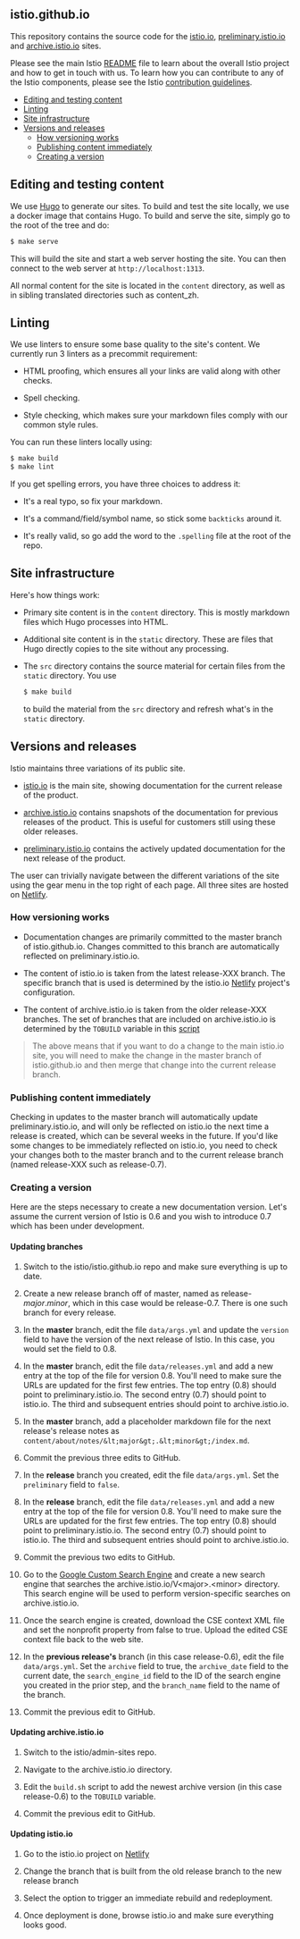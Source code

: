## istio.github.io

This repository contains the source code for the [istio.io](https://istio.io),
[preliminary.istio.io](https://preliminary.istio.io) and [archive.istio.io](https://archive.istio.io) sites.

Please see the main Istio [README](https://github.com/istio/istio/blob/master/README.md)
file to learn about the overall Istio project and how to get in touch with us. To learn how you can
contribute to any of the Istio components, please
see the Istio [contribution guidelines](https://github.com/istio/community/blob/master/CONTRIBUTING.md).

* [Editing and testing content](#editing-and-testing-content)
* [Linting](#linting)
* [Site infrastructure](#site-infrastructure)
* [Versions and releases](#versions-and-releases)
  * [How versioning works](#how-versioning-works)
  * [Publishing content immediately](#publishing-content-immediately)
  * [Creating a version](#creating-a-version)

## Editing and testing content

We use [Hugo](https://gohugo.io/) to generate our sites. To build and test the site locally, we use a docker
image that contains Hugo. To build and serve the site, simply go to the root of the tree and do:

```bash
$ make serve
```

This will build the site and start a web server hosting the site. You can then connect to the web server
at `http://localhost:1313`.

All normal content for the site is located in the `content` directory, as well as in sibling translated
directories such as content_zh.

## Linting

We use linters to ensure some base quality to the site's content. We currently
run 3 linters as a precommit requirement:

* HTML proofing, which ensures all your links are valid along with other checks.

* Spell checking.

* Style checking, which makes sure your markdown files comply with our common style rules.

You can run these linters locally using:

```bash
$ make build
$ make lint
```

If you get spelling errors, you have three choices to address it:

* It's a real typo, so fix your markdown.

* It's a command/field/symbol name, so stick some `backticks` around it.

* It's really valid, so go add the word to the `.spelling` file at the root of the repo.

## Site infrastructure

Here's how things work:

* Primary site content is in the `content` directory. This is mostly
markdown files which Hugo processes into HTML.

* Additional site content is in the `static` directory. These are files that
Hugo directly copies to the site without any processing.

*   The `src` directory contains the source material for certain files from the
`static` directory. You use

    ```bash
    $ make build
    ```

    to build the material from the `src` directory and refresh what's in the `static`
    directory.

## Versions and releases

Istio maintains three variations of its public site.

* [istio.io](https://istio.io) is the main site, showing documentation for the current release of the product.

* [archive.istio.io](https://archive.istio.io) contains snapshots of the documentation for previous releases of the product.
This is useful for customers still using these older releases.

* [preliminary.istio.io](https://preliminary.istio.io) contains the actively updated documentation for the next release of the product.

The user can trivially navigate between the different variations of the site using the gear menu in the top right
of each page. All three sites are hosted on [Netlify](https://netlify.com).

### How versioning works

* Documentation changes are primarily committed to the master branch of istio.github.io. Changes committed to this branch
are automatically reflected on preliminary.istio.io.

* The content of istio.io is taken from the latest release-XXX branch. The specific branch that
is used is determined by the istio.io [Netlify](https://netlify.com) project's configuration.

* The content of archive.istio.io is taken from the older release-XXX branches. The set of branches that
are included on archive.istio.io is determined by the `TOBUILD` variable in this
[script](https://github.com/istio/admin-sites/blob/master/archive.istio.io/build.sh)

> The above means that if you want to do a change to the main istio.io site, you will need
to make the change in the master branch of istio.github.io and then merge that change into the
current release branch.

### Publishing content immediately

Checking in updates to the master branch will automatically update preliminary.istio.io, and will only be reflected on
istio.io the next time a release is created, which can be several weeks in the future. If you'd like some changes to be
immediately reflected on istio.io, you need to check your changes both to the master branch and to the
current release branch (named release-XXX such as release-0.7).

### Creating a version

Here are the steps necessary to create a new documentation version. Let's assume the current
version of Istio is 0.6 and you wish to introduce 0.7 which has been under development.

#### Updating branches

1. Switch to the istio/istio.github.io repo and make sure everything is up to date.

1. Create a new release branch off of master, named as release-*major*.*minor*, which in this case would be
release-0.7. There is one such branch for every release.

1. In the **master** branch, edit the file `data/args.yml` and update the `version` field to have the version
of the next release of Istio. In this case, you would set the field to 0.8.

1. In the **master** branch, edit the file `data/releases.yml` and add a new entry at the top of the file
for version 0.8. You'll need to make sure the URLs are updated for the first few entries. The top
entry (0.8) should point to preliminary.istio.io. The second entry (0.7) should point to istio.io. The third
and subsequent entries should point to archive.istio.io.

1. In the **master** branch, add a placeholder markdown file for the next release's release notes as
`content/about/notes/&lt;major&gt;.&lt;minor&gt;/index.md`.

1. Commit the previous three edits to GitHub.

1. In the **release** branch you created, edit the file `data/args.yml`. Set the `preliminary` field to `false`.

1. In the **release** branch, edit the file `data/releases.yml` and add a new entry at the top of the file
for version 0.8. You'll need to make sure the URLs are updated for the first few entries. The top
entry (0.8) should point to preliminary.istio.io. The second entry (0.7) should point to istio.io. The third
and subsequent entries should point to archive.istio.io.

1. Commit the previous two edits to GitHub.

1. Go to the [Google Custom Search Engine](https://cse.google.com) and create a new search engine that searches the archive.istio.io/V&lt;major&gt;.&lt;minor&gt;
directory. This search engine will be used to perform version-specific searches on archive.istio.io.

1. Once the search engine is created, download the CSE context XML file and set the nonprofit property from false to true. Upload the
edited CSE context file back to the web site.

1. In the **previous release's** branch (in this case release-0.6), edit the file `data/args.yml`. Set the
`archive` field to true, the `archive_date` field to the current date, the `search_engine_id` field
to the ID of the search engine you created in the prior step, and the `branch_name` field to the
name of the branch.

1. Commit the previous edit to GitHub.

#### Updating archive.istio.io

1. Switch to the istio/admin-sites repo.

1. Navigate to the archive.istio.io directory.

1. Edit the `build.sh` script to add the newest archive version (in this case
release-0.6) to the `TOBUILD` variable.

1. Commit the previous edit to GitHub.

#### Updating istio.io

1. Go to the istio.io project on [Netlify](https://netlify.com)

1. Change the branch that is built from the old release branch to the new release branch

1. Select the option to trigger an immediate rebuild and redeployment.

1. Once deployment is done, browse istio.io and make sure everything looks good.
